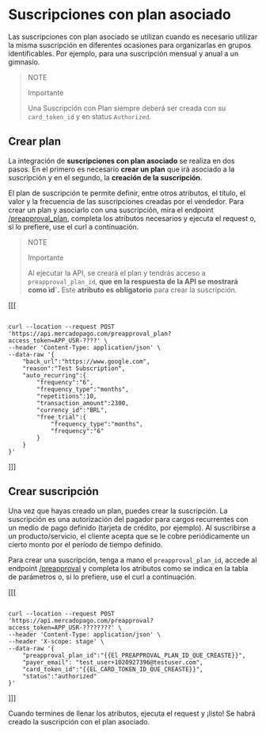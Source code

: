 # Suscripciones con plan asociado

Las suscripciones con plan asociado se utilizan cuando es necesario utilizar la misma suscripción en diferentes ocasiones para organizarlas en grupos identificables. Por ejemplo, para una suscripción mensual y anual a un gimnasio.

> NOTE
>
> Importante
>
> Una Suscripción con Plan siempre deberá ser creada con su `card_token_id` y en status `Authorized`.

## Crear plan

La integración de **suscripciones con plan asociado** se realiza en dos pasos. En el primero es necesario **crear un plan** que irá asociado a la suscripción y en el segundo, la **creación de la suscripción**. 

El plan de suscripción te permite definir, entre otros atributos, el título, el valor y la frecuencia de las suscripciones creadas por el vendedor. Para crear un plan y asociarlo con una suscripción, mira el endpoint [/preapproval_plan](/developers/es/reference/subscriptions/_preapproval_plan/post), completa los atributos necesarios y ejecuta el request o, si lo prefiere, use el curl a continuación.

> NOTE
>
> Importante
>
> Al ejecutar la API, se creará el plan y tendrás acceso a `preapproval_plan_id`, **que en la respuesta de la API se mostrará como ìd`.** Este **atributo es obligatorio** para crear la suscripción. 

[[[
```curl

curl --location --request POST 'https://api.mercadopago.com/preapproval_plan?access_token=APP_USR-????' \
--header 'Content-Type: application/json' \
--data-raw '{
	"back_url":"https://www.google.com",
	"reason":"Test Subscription",
	"auto_recurring":{
		"frequency":"6",
		"frequency_type":"months",
		"repetitions":10,
		"transaction_amount":2300,
		"currency_id":"BRL",
		"free_trial":{
			"frequency_type":"months",
			"frequency":"6"
		}
	}
}'
```
]]]

## Crear suscripción

Una vez que hayas creado un plan, puedes crear la suscripción. La suscripción es una autorización del pagador para cargos recurrentes con un medio de pago definido (tarjeta de crédito, por ejemplo). Al suscribirse a un producto/servicio, el cliente acepta que se le cobre periódicamente un cierto monto por el período de tiempo definido.

Para crear una suscripción, tenga a mano el `preapproval_plan_id`, accede al endpoint [/preapproval](/developers/es/reference/subscriptions/_preapproval/post) y completa los atributos como se indica en la tabla de parámetros o, si lo prefiere, use el curl a continuación.

[[[
```curl

curl --location --request POST 'https://api.mercadopago.com/preapproval?access_token=APP_USR-????????' \
--header 'Content-Type: application/json' \
--header 'X-scope: stage' \
--data-raw '{
	"preapproval_plan_id":"{{El_PREAPPROVAL_PLAN_ID_QUE_CREASTE}}",
    "payer_email": "test_user+1020927396@testuser.com",
    "card_token_id":"{{EL_CARD_TOKEN_ID_QUE_CREASTE}}",
	"status":"authorized"
}'
```
]]]

Cuando termines de llenar los atributos, ejecuta el request y ¡listo! Se habrá creado la suscripción con el plan asociado.